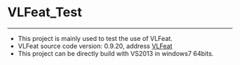 # VLFeat_Test
***
- This project is mainly used to test the use of VLFeat.
- VLFeat source code version: 0.9.20, address [VLFeat](http://www.vlfeat.org/)
- This project can be directly build with VS2013 in windows7 64bits.

